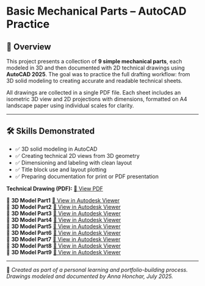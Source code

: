 # Basic Mechanical Parts – AutoCAD Practice

## 📌 Overview

This project presents a collection of **9 simple mechanical parts**, each modeled in 3D and then documented with 2D technical drawings using **AutoCAD 2025**. The goal was to practice the full drafting workflow: from 3D solid modeling to creating accurate and readable technical sheets.

All drawings are collected in a single PDF file. Each sheet includes an isometric 3D view and 2D projections with dimensions, formatted on A4 landscape paper using individual scales for clarity.

---

## 🛠️ Skills Demonstrated

- ✅ 3D solid modeling in AutoCAD
- ✅ Creating technical 2D views from 3D geometry
- ✅ Dimensioning and labeling with clean layout
- ✅ Title block use and layout plotting
- ✅ Preparing documentation for print or PDF presentation

 **Technical Drawing (PDF):** [📄 View PDF](BasicParts.pdf)

🔹 **3D Model Part1** [🔗 View in Autodesk Viewer](https://autode.sk/400Szxw)  
🔹 **3D Model Part2** [🔗 View in Autodesk Viewer](https://autode.sk/44rmnEF)  
🔹 **3D Model Part3** [🔗 View in Autodesk Viewer](https://autode.sk/3Gn4sqS)  
🔹 **3D Model Part4** [🔗 View in Autodesk Viewer](https://autode.sk/44okIQf)  
🔹 **3D Model Part5** [🔗 View in Autodesk Viewer](https://autode.sk/4lBZYLX)  
🔹 **3D Model Part6** [🔗 View in Autodesk Viewer](https://autode.sk/44G4QKi)  
🔹 **3D Model Part7** [🔗 View in Autodesk Viewer](https://autode.sk/3GqAAty)  
🔹 **3D Model Part8** [🔗 View in Autodesk Viewer](https://autode.sk/3Tg1nMd)  
🔹 **3D Model Part9** [🔗 View in Autodesk Viewer](https://autode.sk/3ZZa6pJ)  

---

📌 *Created as part of a personal learning and portfolio-building process.*  
*Drawings modeled and documented by Anna Honchar, July 2025.*
